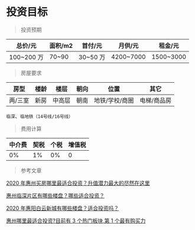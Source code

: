 # 投资目标

> 投资预期

| 总价/元    | 面积/m2 | 首付/元  | 月供/元   | 租金/元   |
| ---------- | ------- | -------- | --------- | --------- |
| 100~200 万 | 70~90   | 30~50 万 | 4200~7000 | 1500~3000 |

> 房屋要求

| 房型    | 楼龄 | 楼层   | 朝向 | 位置           | 其它        |
| ------- | ---- | ------ | ---- | -------------- | ----------- |
| 两/三室 | 新房 | 中高层 | 朝南 | 地铁/学校/商圈 | 电梯/商品房 |

`临深`、`临地铁（14号线/16号线）`

> 费用计算

| 中介费 | 契税 | 个税 | 增值税 |
| ------ | ---- | ---- | ------ |
| 0%     | 1%   | 0%   | 0      |

> 参考文章

[2020 年惠州买房哪里最适合投资？升值潜力最大的尽然在这里](http://www.loupangou.cn/news/1869.html)

[惠州临深片区有哪些楼盘？哪些适合投资？](http://www.loupangou.cn/news/1867.html)

[2020 年惠阳白云新城有哪些楼盘？适合投资吗？](http://www.loupangou.cn/news/1868.html)

[惠州哪里最适合投资?目前有 3 个热门板块,第 1 个最有购买力](https://house.focus.cn/zixun/6252adecf2a21b78.html)
